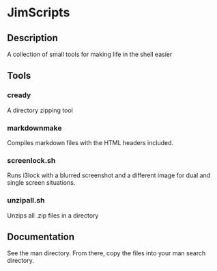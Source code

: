 # JimScripts
## Description

A collection of small tools for making life in the shell easier

## Tools
### cready
A directory zipping tool

### markdownmake
Compiles markdown files with the HTML headers included.

### screenlock.sh
Runs i3lock with a blurred screenshot and a different image for dual and single screen situations.

### unzipall.sh
Unzips all .zip files in a directory

## Documentation
See the man directory. From there, copy the files into your man search directory.
